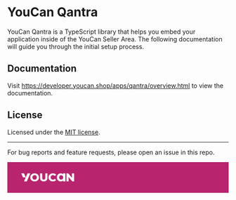 # YouCan Qantra

YouCan Qantra is a TypeScript library that helps you embed your application inside of the YouCan Seller Area. The following documentation will guide you through the initial setup process.

## Documentation

Visit <https://developer.youcan.shop/apps/qantra/overview.html> to view the documentation.

## License

Licensed under the [MIT license](/LICENSE.md).

---

For bug reports and feature requests, please open an issue in this repo.

![YouCan](/assets/banner.jpg)
